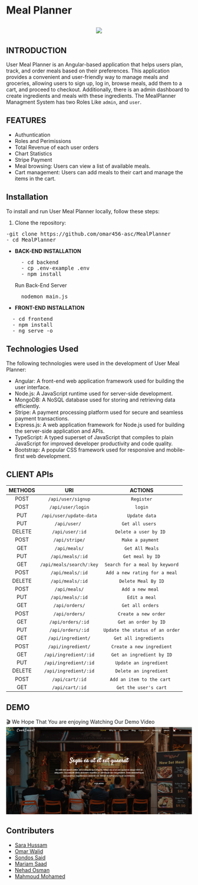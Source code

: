 # Meal Planner

<p align="center" style="margin-top:6%;margin-bottom:6%;">
  <img  src="https://media0.giphy.com/media/v1.Y2lkPTc5MGI3NjExZjExM2M0NjU2NDIxODVjZmJlYWM3ODZmNDYzZTA0YmRkZDkyZjRkMyZlcD12MV9pbnRlcm5hbF9naWZzX2dpZklkJmN0PWc/6jnKmSpBoJLaw/giphy.gif" />
</p>

## INTRODUCTION
User Meal Planner is an Angular-based application that helps users plan, track, and order meals based on their preferences. This application provides a convenient and user-friendly way to manage meals and groceries, allowing users to sign up, log in, browse meals, add them to a cart, and proceed to checkout. Additionally, there is an admin dashboard to create ingredients and meals with these ingredients.
The MealPlanner Managment System has two Roles Like `admin`, and `user`.</br>

## FEATURES
- Authuntication
- Roles and Perimissions
- Total Revenue of each user orders
- Chart Statistics
- Stripe Payment
- Meal browsing: Users can view a list of available meals.
- Cart management: Users can add meals to their cart and manage the items in the cart.
## Installation

To install and run User Meal Planner locally, follow these steps:

1. Clone the repository:
<pre>
-git clone https://github.com/omar456-asc/MealPlanner
- cd MealPlanner
</pre>
- **BACK-END INSTALLATION**
  <pre>
    - cd backend
    - cp .env-example .env
    - npm install
  </pre>
  Run Back-End Server
  <pre>
    nodemon main.js
  </pre>
- **FRONT-END INSTALLATION**
<pre>
  - cd frontend
  - npm install
  - ng serve -o
</pre>
## Technologies Used

The following technologies were used in the development of User Meal Planner:

- Angular: A front-end web application framework used for building the user interface.
- Node.js: A JavaScript runtime used for server-side development.
- MongoDB: A NoSQL database used for storing and retrieving data efficiently.
- Stripe: A payment processing platform used for secure and seamless payment transactions.
- Express.js: A web application framework for Node.js used for building the server-side application and APIs.
- TypeScript: A typed superset of JavaScript that compiles to plain JavaScript for improved developer productivity and code quality.
- Bootstrap: A popular CSS framework used for responsive and mobile-first web development.

## CLIENT APIs
<div align="center" style="width:100%">
    
|  METHODS      |         URI              | ACTIONS | 
| :---:         |         :---:            | :---: |   
| POST          | `/api/user/signup`          | `Register` | 
| POST           | `/api/user/login`            | `login` | 
| PUT           | `/api/user/update-data` | `Update data` | 
| PUT           | `/api/user/ `       | `Get all users  ` | 
| DELETE          | `/api/user/:id`           | `Delete a user by ID ` | 
| POST           | `/api/stripe/`           | `Make a payment ` | 
| GET           | `/api/meals/`      | `Get All Meals` | 
| PUT           | `/api/meals/:id`      | `Get meal by ID` | 
| GET        | `/api/meals/search/:key`      | `Search for a meal by keyword` | 
| POST          | `/api/meals/:id`            | `Add a new rating for a meal` | 
| DELETE           | `/api/meals/:id`       | `Delete Meal By ID` | 
| POST           | `/api/meals/`       | `Add a new meal ` | 
| PUT           | `/api/meals/:id`       | `Edit a meal` |   
| GET           | `/api/orders/`       | `Get all orders ` | 
| POST           | `/api/orders/`       | `Create a new order` | 
| GET           | `/api/orders/:id`       | `Get an order by ID` | 
| PUT           | `/api/orders/:id`       | `Update the status of an order` | 
| GET           | `/api/ingredient/`       | `Get all ingredients  ` |
| POST           | `/api/ingredient/`       | `Create a new ingredient` |
| GET           | `/api/ingredient/:id`       | `Get an ingredient by ID` |
| PUT           | `/api/ingredient/:id`       | `Update an ingredient` |
| DELETE           | `/api/ingredient/:id`       | `Delete an ingredient` |
| POST           | `/api/cart/:id`       | `Add an item to the cart ` |
| GET           | `/api/cart/:id`       | `Get the user's cart` |

 
</div> 

## DEMO
🎬
We Hope That You are enjoying Watching Our Demo Video 
<a href="https://www.youtube.com/watch?v=KPWnUEjpACs">
  <img src="frontend/src/assets/img/readme.png" alt="Website Demo Video" width="600"/>
</a>
## Contributers

- [Sara Hussam](https://github.com/Sarahussam77)
- [Omar Walid](https://github.com/omar456-asc)
- [Sondos Said](https://github.com/Sondos11)
- [Mariam Saad](https://github.com/MariamSMoustafa)
- [Nehad Osman](https://github.com/nehadosman)
- [Mahmoud Mohamed](https://github.com/Mahmoud1499) 
